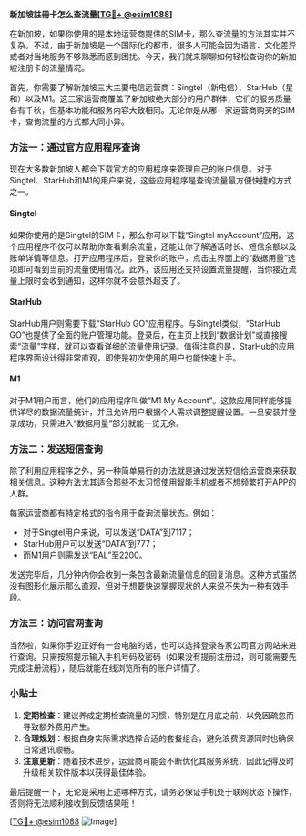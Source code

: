 **新加坡註冊卡怎么查流量[[TG💪+ @esim1088](https://t.me/s/esim1088)]**

在新加坡，如果你使用的是本地运营商提供的SIM卡，那么查流量的方法其实并不复杂。不过，由于新加坡是一个国际化的都市，很多人可能会因为语言、文化差异或者对当地服务不够熟悉而感到困扰。今天，我们就来聊聊如何轻松查询你的新加坡注册卡的流量情况。

首先，你需要了解新加坡三大主要电信运营商：Singtel（新电信）、StarHub（星和）以及M1。这三家运营商覆盖了新加坡绝大部分的用户群体，它们的服务质量各有千秋，但基本功能和服务内容大致相同。无论你是从哪一家运营商购买的SIM卡，查询流量的方式都大同小异。

### 方法一：通过官方应用程序查询

现在大多数新加坡人都会下载官方的应用程序来管理自己的账户信息。对于Singtel、StarHub和M1的用户来说，这些应用程序是查询流量最方便快捷的方式之一。

#### Singtel

如果你使用的是Singtel的SIM卡，那么你可以下载“Singtel myAccount”应用。这个应用程序不仅可以帮助你查看剩余流量，还能让你了解通话时长、短信余额以及账单详情等信息。打开应用程序后，登录你的账户，点击主界面上的“数据用量”选项即可看到当前的流量使用情况。此外，该应用还支持设置流量提醒，当你接近流量上限时会收到通知，这样你就不会意外超支了。

#### StarHub

StarHub用户则需要下载“StarHub GO”应用程序。与Singtel类似，“StarHub GO”也提供了全面的账户管理功能。登录后，在主页上找到“数据计划”或直接搜索“流量”字样，就可以查看详细的流量使用记录。值得注意的是，StarHub的应用程序界面设计得非常直观，即使是初次使用的用户也能快速上手。

#### M1

对于M1用户而言，他们的应用程序叫做“M1 My Account”。这款应用同样能够提供详尽的数据流量统计，并且允许用户根据个人需求调整提醒设置。一旦安装并登录成功，只需进入“数据用量”部分就能一览无余。

### 方法二：发送短信查询

除了利用应用程序之外，另一种简单易行的办法就是通过发送短信给运营商来获取相关信息。这种方法尤其适合那些不太习惯使用智能手机或者不想频繁打开APP的人群。

每家运营商都有特定格式的指令用于查询流量状态。例如：

- 对于Singtel用户来说，可以发送“DATA”到7117；
- StarHub用户可以发送“DATA”到777；
- 而M1用户则需发送“BAL”至2200。

发送完毕后，几分钟内你会收到一条包含最新流量信息的回复消息。这种方式虽然没有图形化展示那么直观，但对于想要快速掌握现状的人来说不失为一种有效手段。

### 方法三：访问官网查询

当然啦，如果你手边正好有一台电脑的话，也可以选择登录各家公司官方网站来进行查询。只需按照提示输入手机号码及密码（如果没有提前注册过，则可能需要先完成注册流程），随后就能在线浏览所有的账户详情了。

### 小贴士

1. **定期检查**：建议养成定期检查流量的习惯，特别是在月底之前，以免因疏忽而导致额外费用产生。
2. **合理规划**：根据自身实际需求选择合适的套餐组合，避免浪费资源同时也确保日常通讯顺畅。
3. **注意更新**：随着技术进步，运营商可能会不断优化其服务系统，因此记得及时升级相关软件版本以获得最佳体验。

最后提醒一下，无论是采用上述哪种方式，请务必保证手机处于联网状态下操作，否则将无法顺利接收到反馈结果哦！

[[TG💪+ @esim1088](https://t.me/s/esim1088) ![Image](https://i.postimg.cc/4NQfJmqS/Snipaste-2025-05-13-00-14-12.png)]